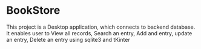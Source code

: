 # BookStore

This project is a Desktop application, which connects to backend database. It enables user to View all records, Search an entry, Add and entry, update an  entry, Delete an entry using sqlite3 and tKinter
